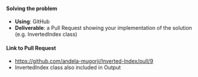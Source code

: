 #### Solving the problem
- **Using**: GitHub
- **Deliverable**: a Pull Request showing your implementation of the solution (e.g. InvertedIndex class)


#### Link to Pull Request
- <https://github.com/andela-mugorji/Inverted-Index/pull/9>
- InvertedIndex class also included in Output